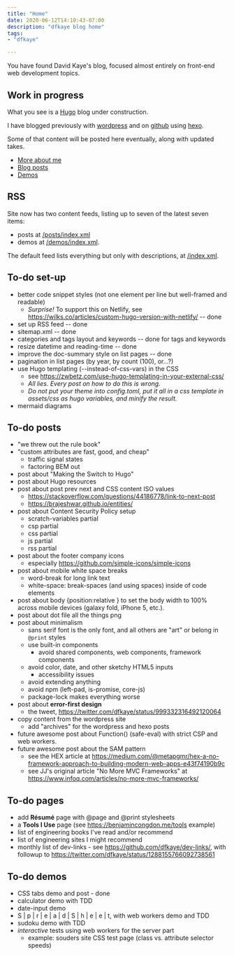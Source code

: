 ```yaml
---
title: "Home"
date: 2020-06-12T14:10:43-07:00
description: "dfkaye blog home"
tags:
- "dfkaye"

---
```


<!--
This is my Home page.

At content/_index.md, using layouts/index.html.
-->

You have found David Kaye's blog, focused almost entirely on front-end web development topics.

## Work in progress

What you see is a [Hugo](https://gohugo.io) blog under construction.

I have blogged previously with [wordpress](https://dfkaye.wordpress.com/) and on [github](http://dfkaye.github.io/) using [hexo](https://github.com/hexojs/hexo).

Some of that content will be posted here eventually, along with updated takes.

+ [More about me](/about/)
+ [Blog posts](/posts/)
+ [Demos](/demos/)


## RSS

Site now has two content feeds, listing up to seven of the latest seven items:

- posts at [/posts/index.xml](/posts/index.xml)
- demos at [/demos/index.xml](/demos/index.xml).

The default feed lists everything but only with descriptions, at [/index.xml](/index.xml).

## To-do set-up

+ better code snippet styles (not one element per line but well-framed and readable)
  - *Surprise!* To support this on Netlify, see https://wilks.co/articles/custom-hugo-version-with-netlify/ -- done
+ set up RSS feed -- done
+ sitemap.xml -- done
+ categories and tags layout and keywords -- done for tags and keywords
+ resize datetime and reading-time -- done
+ improve the doc-summary style on list pages -- done
+ pagination in list pages (by year, by count (100), or...?)
+ use Hugo templating (--instead-of-css-vars) in the CSS
  - see https://zwbetz.com/use-hugo-templating-in-your-external-css/
  - *All lies. Every post on how to do this is wrong.*
  - *Do not put your theme into config.toml, put it all in a css template in assets/css as hugo variables, and minify the result.*
+ mermaid diagrams

## To-do posts

+ "we threw out the rule book"
+ "custom attributes are fast, good, and cheap"
  - traffic signal states
  - factoring BEM out
+ post about "Making the Switch to Hugo"
+ post about Hugo resources
+ post about post prev next and CSS content ISO values
  - https://stackoverflow.com/questions/44186778/link-to-next-post
  - https://brajeshwar.github.io/entities/
+ post about Content Security Policy setup
  - scratch-variables partial
  - csp partial
  - css partial
  - js partial
  - rss partial
+ post about the footer company icons
  - especially https://github.com/simple-icons/simple-icons
+ post about mobile white space breaks
  - word-break for long link text
  - white-space: break-spaces (and using spaces) inside of code elements
+ post about body {position:relative } to set the body width to 100% across mobile devices (galaxy fold, iPhone 5, etc.).
+ post about dot file all the things png
+ post about minimalism
  - sans serif font is the only font, and all others are "art" or belong in `@print` styles
  - use built-in components
    - avoid shared components, web components, framework components
  - avoid color, date, and other sketchy HTML5 inputs
    - accessibility issues
  - avoid extending anything
  - avoid npm (left-pad, is-promise, core-js)
  - package-lock makes everything worse
+ post about **error-first design**
  - the tweet, https://twitter.com/dfkaye/status/999332316492120064
+ copy content from the wordpress site
  - add "archives" for the wordpress and hexo posts
+ future awesome post about Function() (safe-eval) with strict CSP and web workers.
+ future awesome post about the SAM pattern
  - see the HEX article at https://medium.com/@metapgmr/hex-a-no-framework-approach-to-building-modern-web-apps-e43f74190b9c
  - see JJ's original article "No More MVC Frameworks" at https://www.infoq.com/articles/no-more-mvc-frameworks/

## To-do pages

+ add **R&eacute;sum&eacute;** page with @page and @print stylesheets
+ a **Tools I Use** page (see https://benjamincongdon.me/tools example)
+ list of engineering books I've read and/or recommend
+ list of engineering sites I might recommend
+ monthly list of dev-links - see https://github.com/dfkaye/dev-links/, with followup to https://twitter.com/dfkaye/status/1288155766092738561

## To-do demos

+ CSS tabs demo and post - done
+ calculator demo with TDD
+ date-input demo
+ S | p | r | e | a | d | S | h | e | e | t, with web workers demo and TDD
+ sudoku demo with TDD
+ *interactive* tests using web workers for the server part
  - example: souders site CSS test page (class vs. attribute selector speeds)

